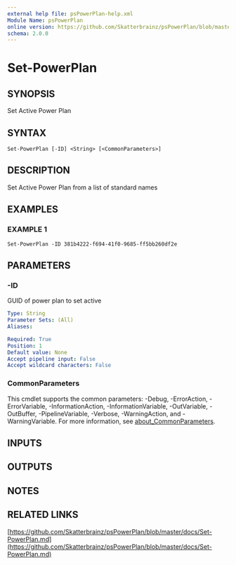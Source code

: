 ```yaml
---
external help file: psPowerPlan-help.xml
Module Name: psPowerPlan
online version: https://github.com/Skatterbrainz/psPowerPlan/blob/master/docs/Set-PowerPlan.md
schema: 2.0.0
---
```


# Set-PowerPlan

## SYNOPSIS
Set Active Power Plan

## SYNTAX

```
Set-PowerPlan [-ID] <String> [<CommonParameters>]
```

## DESCRIPTION
Set Active Power Plan from a list of standard names

## EXAMPLES

### EXAMPLE 1
```
Set-PowerPlan -ID 381b4222-f694-41f0-9685-ff5bb260df2e
```

## PARAMETERS

### -ID
GUID of power plan to set active

```yaml
Type: String
Parameter Sets: (All)
Aliases:

Required: True
Position: 1
Default value: None
Accept pipeline input: False
Accept wildcard characters: False
```

### CommonParameters
This cmdlet supports the common parameters: -Debug, -ErrorAction, -ErrorVariable, -InformationAction, -InformationVariable, -OutVariable, -OutBuffer, -PipelineVariable, -Verbose, -WarningAction, and -WarningVariable. For more information, see [about_CommonParameters](http://go.microsoft.com/fwlink/?LinkID=113216).

## INPUTS

## OUTPUTS

## NOTES

## RELATED LINKS

[https://github.com/Skatterbrainz/psPowerPlan/blob/master/docs/Set-PowerPlan.md](https://github.com/Skatterbrainz/psPowerPlan/blob/master/docs/Set-PowerPlan.md)

